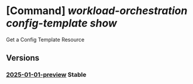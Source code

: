 # [Command] _workload-orchestration config-template show_

Get a Config Template Resource

## Versions

### [2025-01-01-preview](/Resources/mgmt-plane/L3N1YnNjcmlwdGlvbnMve30vcmVzb3VyY2Vncm91cHMve30vcHJvdmlkZXJzL21pY3Jvc29mdC5lZGdlL2NvbmZpZ3RlbXBsYXRlcy97fQ==/2025-01-01-preview.xml) **Stable**

<!-- mgmt-plane /subscriptions/{}/resourcegroups/{}/providers/microsoft.edge/configtemplates/{} 2025-01-01-preview -->
